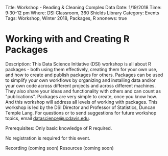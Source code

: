 Title: Workshop - Reading & Cleaning Complex Data 
Date: 1/19/2018
Time: 9:30-12 pm
Where: DSI Classroom, 360 Shields Library
Category: Events
Tags: Workshop, Winter 2018, Packages, R
xnonews: true

# Working with and Creating R Packages

Description:
This Data Science Initiative (DSI) workshop is all about R packages - both using them effectively, creating them for your own use, and how to create and publish packages for others.  Packages can be used to simplify your own workflows by organizing and installing data and/or your own code across different projects and across different machines.  They also share your ideas and functionality with others and can count as "publications". Packages are very simple to create, once you know how.  And this workshop will address all levels of working with packages. This workshop is led by the DSI Director and Professor of Statistics, Duncan Temple Lang.  For questions or to send suggestions for future workshop topics, email datascience@ucdavis.edu.

Prerequisites: 
Only basic knowledge of R required. 

No registration is required for this event.

Recording (coming soon)
Resources (coming soon)